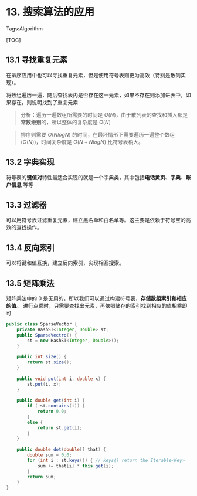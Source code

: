 # 13. 搜索算法的应用

Tags:Algorithm

[TOC]

## 13.1 寻找重复元素

在排序应用中也可以寻找重复元素，但是使用符号表则更为高效（特别是散列实现）。

将数组遍历一遍，随后查找表内是否存在这一元素，如果不存在则添加进表中，如果存在，则说明找到了重复元素

> 分析：遍历一遍数组所需要的时间是 $O(N)$，由于散列表的查找和插入都是**常数级别**的，所以整体的复杂度是 $O(N)$

> 排序则需要 $O(NlogN)$ 的时间，在最坏情形下需要遍历一遍整个数组($O(N)$)，时间复杂度是 $O(N + NlogN)$ 比符号表稍大。

## 13.2 字典实现

符号表的**键值对**特性最适合实现的就是一个字典类，其中包括**电话黄页**、**字典**、**账户信息** 等等

## 13.3 过滤器

可以用符号表过滤重复元素，建立黑名单和白名单等。这主要是依赖于符号宝的高效的查找操作。

## 13.4 反向索引

可以将键和值互换，建立反向索引，实现相互搜索。

## 13.5 矩阵乘法

矩阵乘法中的 0 是无用的，所以我们可以通过构建符号表，**存储数组索引和相应的值**。
进行点乘时，只需要查找出元素，再依照储存的索引找到相应的值相乘即可

```java
public class SparseVector {
    private HashST<Integer, Double> st;
    public SparseVectro() {
        st = new HashST<Integer, Double>();
    }
    
    public int size() {
        return st.size();
    }
    
    public void put(int i, double x) {
        st.put(i, x);
    }
    
    public double get(int i) {
        if (!st.contains(i)) {
            return 0.0;
        }
        else {
            return st.get(i);
        }
    }
    
    public double dot(double[] that) {
        double sum = 0.0;
        for (int i : st.keys()) { // keys() return the Iterable<Key>
            sum += that[i] * this.get(i);
        }
        return sum;
    }
}
```
